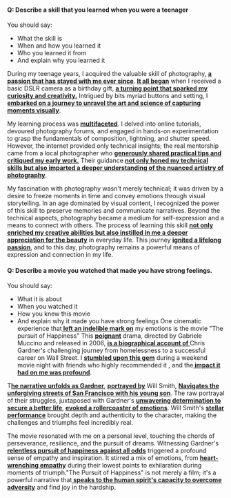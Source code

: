 #### Q: Describe a skill that you learned when you were a teenager
You should say:
- What the skill is
- When and how you learned it
- Who you learned it from
- And explain why you learned it

During my teenage years, I acquired the valuable skill of photography, <b><u>a passion that has stayed with me ever since</u></b>. <b><u>It all began</u></b> when I received a basic DSLR camera as a birthday gift, <b><u>a turning point that sparked my curiosity and creativity.</u></b> Intrigued by bits myriad buttons and setting, I <b><u>embarked on a journey to unravel the art and science of capturing moments  visually</u></b>.

My learning process was <b><u>multifaceted</u></b>. I delved into online tutorials, devoured  photography forums, and engaged in hands-on experimentation to grasp the fundamentals of composition, lightning, and shutter speed. However, the internet provided only technical insights; the real mentorship came from a local photographer who <b><u>generously shared practical tips and critiqued my early work.</u></b> Their guidance <b><u>not only honed my technical skills but also imparted a deeper understanding of the nuanced artistry of photography</u></b>.

My fascination with photography wasn't merely technical; it was driven by a desire to freeze moments in time and convey emotions through visual storytelling. In an age dominated by visual content, I recognized the power of this skill to preserve memories and communicate narratives. Beyond the technical aspects, photography became a medium for self-expression and a means to connect with others. The process of learning this skill <b><u>not only enriched my creative abilities but also instilled in me a deeper appreciation for the beauty</u></b> in everyday life. This journey <b><u>ignited a lifelong passion</u></b>, and  to this day, photography remains a powerful means of expression and connection in my life.

#### Q: Describe a movie you watched that made you have strong feelings.
You should say:
- What it is about
- When you watched it
- How you knew this movie
- And explain why it made you have strong feelings
One cinematic experience that<b><u> left an indelible mark  on</u></b> my emotions is the movie "The pursuit of Happiness" This <b><u>poignant</u></b> drama, directed by Gabriele Muccino and released in 2006, <b><u>is a biographical account of </u></b>Chris Gardner's challenging journey from homelessness to a successful career on Wall Street. I <b><u>stumbled upon this gem</u></b> during a weekend movie night with friends who highly recommended it , and the<b><u> impact it had on me was profound</u></b>.

T<b><u>he narrative unfolds as Gardner</u></b>, <b><u>portrayed by</u></b> Will Smith, <b><u>Navigates the unforgiving streets of San Francisco with his young son</u></b>. The raw portrayal of their struggles, juxtaposed with Gardner's <b><u>unwavering determination to secure a better life</u></b>, <b><u>evoked a rollercoaster of emotions</u></b>. Will Smith's <b><u>stellar performance</u></b> brought depth and authenticity to the character, making the challenges and triumphs feel incredibly real.

The movie resonated with me on a personal level, touching the chords of perseverance, resilience, and the pursuit of dreams. Witnessing Gardner's<b><u> relentless pursuit of happiness against all odds</u></b> triggered a profound sense of empathy and inspiration. It stirred a mix of emotions, from <b><u>heart-wrenching empathy</u></b>  during their lowest points to exhilaration during moments of triumph."The Pursuit of Happiness" is not merely a film; it's a powerful narrative that<b><u> speaks to the human spirit's capacity to overcome adversity</u></b> and find joy in the hardship.